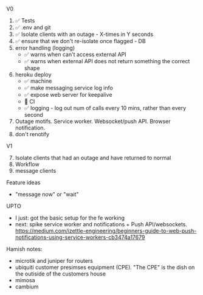 V0

1. ✅ Tests
2. ✅ .env and git
3. ✅ Isolate clients with an outage - X-times in Y seconds
4. ✅ ensure that we don't re-isolate once flagged - DB
6. error handling (logging)
    - ✅ warns when can't access external API
    - ✅ warns when external API does not return something the correct shape
6. heroku deploy
    - ✅ machine
    - ✅ make messaging service log info
    - ✅ expose web server for keepalive
    - 🚫 CI 
    - ✅ logging - log out num of calls every 10 mins, rather than every second
5. Outage motifs. Service worker. Websocket/push API. Browser notification.
6. don't renotify

V1

7. Isolate clients that had an outage and have returned to normal
7. Workflow
8. message clients

Feature ideas

- "message now" or "wait"

UPTO

- I just: got the basic setup for the fe working
- next: spike service worker and notifications + Push API/websockets.  https://medium.com/izettle-engineering/beginners-guide-to-web-push-notifications-using-service-workers-cb3474a17679

Hamish notes:

- microtik and juniper for routers
- ubiquiti customer presimses equipment (CPE).  "The CPE" is the dish on the outiside of the customers house
- mimosa
- cambium
